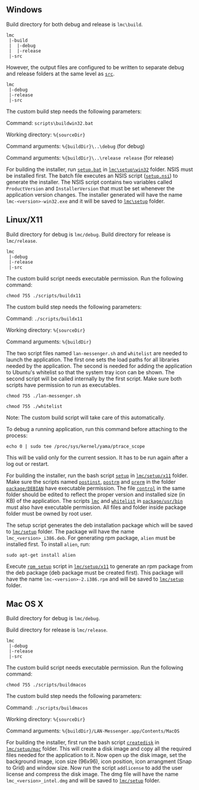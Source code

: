 Windows
-------
Build directory for both debug and release is `lmc\build`.

    lmc
     |-build
     |  |-debug
     |  |-release
     |-src

However, the output files are configured to be written to separate debug and 
release folders at the same level as [`src`](lmc/src).

    lmc
     |-debug
     |-release
     |-src

The custom build step needs the following parameters:

Command: `scripts\buildwin32.bat`

Working directory: `%{sourceDir}`

Command arguments: `%{buildDir}\..\debug` (for debug)

Command arguments: `%{buildDir}\..\release release` (for release)

For building the installer, run [`setup.bat`](lmc/setup/win32/setup.bat) in 
[`lmc\setup\win32`](lmc/setup/win32) folder. NSIS must be installed first. 
The batch file executes an NSIS script ([`setup.nsi`](lmc/setup/win32/setup.nsi)) to 
generate the installer. The NSIS script contains two variables called 
`ProductVersion` and `InstallerVersion` that must be set whenever the application 
version changes. The installer generated will have the name `lmc-<version>-win32.exe` 
and it will be saved to [`lmc\setup`](lmc/setup) folder.


Linux/X11
---------
Build directory for debug is `lmc/debug`.
Build directory for release is `lmc/release`.

    lmc
     |-debug
     |-release
     |-src

The custom build script needs executable permission. Run the following command:

`chmod 755 ./scripts/buildx11`

The custom build step needs the following parameters:

Command: `./scripts/buildx11`

Working directory: `%{sourceDir}`

Command arguments: `%{buildDir}`

The two script files named `lan-messenger.sh` and `whitelist` are needed to launch 
the application. The first one sets the load paths for all libraries needed by 
the application. The second is needed for adding the application to Ubuntu's 
whitelist so that the system tray icon can be shown. The second script will be 
called internally by the first script. Make sure both scripts have permission 
to run as executables.

`chmod 755 ./lan-messenger.sh`

`chmod 755 ./whitelist`

Note: The custom build script will take care of this automatically.

To debug a running application, run this command before attaching to the process:

`echo 0 | sudo tee /proc/sys/kernel/yama/ptrace_scope`

This will be valid only for the current session. It has to be run again 
after a log out or restart.

For building the installer, run the bash script [`setup`](lmc/setup/x11/setup) in 
[`lmc/setup/x11`](lmc/setup/x11) folder. Make sure the scripts named 
[`postinst`](lmc/setup/x11/package/DEBIAN/postinst), 
[`postrm`](lmc/setup/x11/package/DEBIAN/postrm) and 
[`prerm`](lmc/setup/x11/package/DEBIAN/prerm) in the folder 
[`package/DEBIAN`](lmc/setup/x11/package/DEBIAN) have executable permission. The 
file [`control`](lmc/setup/x11/package/DEBIAN/control) in the same folder 
should be edited to reflect the proper version and installed size (in KB) of the 
application. The scripts [`lmc`](lmc/setup/x11/package/usr/bin/lmc) 
and [`whitelist`](lmc/setup/x11/package/usr/lib/lmc/whitelist) in 
[`package/usr/bin`](lmc/setup/x11/package/usr/bin) must also have executable permission. 
All files and folder inside package folder must be owned by root user.

The setup script generates the deb installation package which will be saved to
[`lmc/setup`](lmc/setup) folder. The package will have the name `lmc_<version>_i386.deb`. 
For generating rpm package, `alien` must be installed first. To install `alien`, run:

`sudo apt-get install alien`

Execute [`rpm_setup`](lmc/setup/x11/rpm_setup) script in [`lmc/setup/x11`](lmc/setup/x11) 
to generate an rpm package from the deb package (deb package must be created first). 
This package will have the name `lmc-<version>-2.i386.rpm` and will be saved to 
[`lmc/setup`](lmc/setup) folder.


Mac OS X
--------
Build directory for debug is `lmc/debug`.

Build directory for release is `lmc/release`.

    lmc
     |-debug
     |-release
     |-src

The custom build script needs executable permission. Run the following command:

`chmod 755 ./scripts/buildmacos`

The custom build step needs the following parameters:

Command: `./scripts/buildmacos`

Working directory: `%{sourceDir}`

Command arguments: `%{buildDir}/LAN-Messenger.app/Contents/MacOS`

For building the installer, first run the bash script [`createdisk`](lmc/setup/mac/createdisk) 
in [`lmc/setup/mac`](lmc/setup/mac) folder. This will create a disk image and copy all the 
required files needed for the application to it. Now open up the disk image, set the 
background image, icon size (96x96), icon position, icon arrangment (Snap to 
Grid) and window size. Now run the script `addlicense` to add the user license 
and compress the disk image. The dmg file will have the name 
`lmc_<version>_intel.dmg` and will be saved to [`lmc/setup`](lmc/setup) folder.
